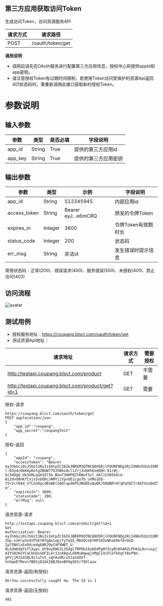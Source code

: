 ## 第三方应用获取访问Token
生成访问Token，访问资源服务API

请求方式 | 请求路径
---|---
POST | /oauth/token/get

**调用说明**
* 调用前请先在OAuth服务进行配置第三方应用信息，授权中心将提供appId和app密钥。
* 请注意授权Token有过期时间限制，若使用Token访问受保护的资源Api返回401状态码时，需重新调用此接口获取新的授权Token。

# 参数说明
## 输入参数
参数 | 类型 | 是否必填  | 字段说明  
---|---|---|---
app_id | String | True | 提供的第三方应用id
app_key | String | True | 提供的第三方应用密钥

## 输出参数
参数 | 类型 | 示例 | 字段说明 | 
---|---|---|---
app_id | String | S12345945 | 内部应用id | 
access_token | String | Bearer eyJ...e6mCRQ | 颁发的令牌Token
expires_in | Integer | 3600 | 令牌Token有效期时长
status_code | Integer | 200 | 状态码
err_msg | String | 非法id |发生错误时提示信息 

常用状态码：正常(200)、错误请求(400)、服务错误(500)、未授权(401)、禁止访问(403)

## 访问流程
![avatar](https://eumengman.blsct.com/Oauth%E6%B5%81%E7%A8%8B.png)

## 测试用例
* 授权服务地址：https://coupang.blsct.com/oauth/token/get
* 测试资源Api地址：
  
请求地址 | 请求方式 |需要授权 |
---|---|---|
http://testapi.coupang.blsct.com/product | GET |不需要|
http://testapi.coupang.blsct.com/product/get?id=1 | GET |需要 |

授权-请求
```
https://coupang.blsct.com/oauth/token/get
POST applocation/json
{
    "app_id":"coupang",
    "app_secret":"coupangTest"
}
```
授权-返回
```
{
    "appId": "coupang",
    "accessToken": "Bearer eyJhbGciOiJSUzI1NiIsImtpZCI6IkJBREM3QTNCQ0U5RjlFQUNFNDg1RjI4NkU5QzU1ODM5OUJCMkM4MUNSUzI1NiIsInR5cCI6ImF0K2p3dCIsIng1dCI6InV0eDZPODZmbnF6a2hmS0c2Y1ZZT1p1eXlCdyJ9.eyJuYmYiOjE1OTc3MTUwNDQsImV4cCI6MTU5NzcxODY0NCwiaXNzIjoiaHR0cDovL2xvY2FsaG9zdDo1MDA2IiwiY2xpZW50X2lkIjoiY291cGFuZyIsImp0aSI6IjQwNTg1NzQ0RTQ5NTNCRDYxMkFCOTg4RTZBQTNGRTg5IiwiaWF0IjoxNTk3NzE1MDQ0LCJzY29wZSI6WyJiYWlsdW5BcGkiXX0.PoMdVpRpNdVo4Ug7ogiexyPMJZ3bsV3jyZtSEdJUXg8OTRaW3Ly_HKg_7DqqyzAhnOT7FZ6XSRG0HBKii16PjTxub62jJWZlvcEo2GdZtSoU74rJ3-l-D3y4c0bKkpRotgZBUW77OJhBkzAcli2rj3xbKhUxeDHn-81rWj-Gc34UgO_Uk3UHLqGm1Ol5b_BGuT3HHPQZtKWuf3zl_d4l1SS05kXce-8i2dvU8nKfIsjs5sbODcJAMYj1YpvUEiLgo7b_uVMo1EQ-75r2cf64d_V7LGnDgcdBsWEtzDQlap4KPGJNGDExQwDKJ50QNRrHlqPqYQC7rA5FXvnDdZYz-w",
    "expiresIn": 3600,
    "statusCode": 200,
    "errMsg": null
}
```
请求资源-请求
```
http://testapi.coupang.blsct.com/product/get?id=1
Get 
Authorization: Bearer eyJhbGciOiJSUzI1NiIsImtpZCI6IkJBREM3QTNCQ0U5RjlFQUNFNDg1RjI4NkU5QzU1ODM5OUJCMkM4MUNSUzI1NiIsInR5cCI6ImF0K2p3dCIsIng1dCI6InV0eDZPODZmbnF6a2hmS0c2Y1ZZT1p1eXlCdyJ9.eyJuYmYiOjE1OTc3MTQ0NTAsImV4cCI6MTU5NzcxODA1MCwiaXNzIjoiaHR0cDovL2xvY2FsaG9zdDo1MDA2IiwiY2xpZW50X2lkIjoidGVzdENsaWVudCIsImp0aSI6IjYyNDMwRDM4QjFGMzI4NEI4Q0NGODFCRDdEMUVCNkI0IiwiaWF0IjoxNTk3NzE0NDUwLCJzY29wZSI6WyJiYWlsdW5BcGkiXX0.YlhbfO7bTcSiO2kJ5aBOURZn4DWxN-ZGp-niKrw3zOtPSE7BfqAo1opjTyTqIE_MbXQCobYHP2XUvNhaV8kfArOsD-Ip75NXlxEx9XcedgEARJ9yCXFVW6T_U-0LSdm6dgYsTlXypc_Ut9uyEWUJL35dglfRPDb16y6EdPg8YZvyRYAhARZLPhkGLAvruipjT74fnuO-AIYS02KoYCaChnUsoOFIL4r11nX8gsLUkMuHqwqjnMgCI4ihlefkhqCY0sP9m-gFVjjMJSd1QL9iluTv5_sqYAsOKcvS2aS4OVf-VnGqeE7Revn7BEGjQ1GkIQBJ0onBFHg5b5rf9Ulasw
```
请求资源-返回(有授权)
```
Ok!You successfully caught me. The Id is 1
```
请求资源-返回(无授权)
```
401
```


